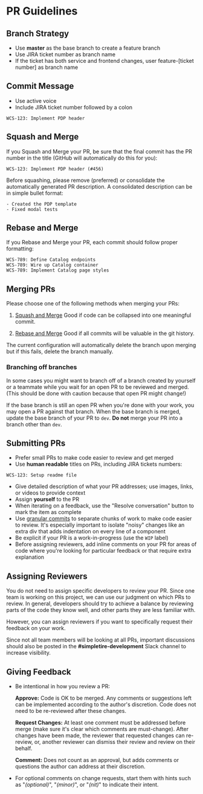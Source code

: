 # PR Guidelines

## Branch Strategy

- Use **master** as the base branch to create a feature branch
- Use JIRA ticket number as branch name
- If the ticket has both service and frontend changes, user feature-[ticket number] as branch name

## Commit Message

- Use active voice
- Include JIRA ticket number followed by a colon

```
WCS-123: Implement PDP header
```

## Squash and Merge

If you Squash and Merge your PR, be sure that the final commit has the PR number in the title (GitHub will automatically do this for you):

```
WCS-123: Implement PDP header (#456)
```

Before squashing, please remove (preferred) or consolidate the automatically generated PR description. A consolidated description can be in simple bullet format:

```
- Created the PDP template
- Fixed modal tests
```

## Rebase and Merge

If you Rebase and Merge your PR, each commit should follow proper formatting:

```
WCS-789: Define Catalog endpoints
WCS-789: Wire up Catalog container
WCS-789: Implement Catalog page styles
```

## Merging PRs

Please choose one of the following methods when merging your PRs:

1. [Squash and Merge](https://help.github.com/en/github/collaborating-with-issues-and-pull-requests/about-pull-request-merges#squash-and-merge-your-pull-request-commits)
   Good if code can be collapsed into one meaningful commit.

2. [Rebase and Merge](https://help.github.com/en/github/collaborating-with-issues-and-pull-requests/about-pull-request-merges#rebase-and-merge-your-pull-request-commits)
   Good if all commits will be valuable in the git history.

The current configuration will automatically delete the branch upon merging but if this fails, delete the branch manually.

### Branching off branches

In some cases you might want to branch off of a branch created by yourself or a teammate while you wait for an open PR to be reviewed and merged. (This should be done with caution because that open PR might change!)

If the base branch is still an open PR when you're done with your work, you may open a PR against that branch. When the base branch is merged, update the base branch of your PR to `dev`. **Do not** merge your PR into a branch other than `dev`.

## Submitting PRs

- Prefer small PRs to make code easier to review and get merged
- Use **human readable** titles on PRs, including JIRA tickets numbers:

```
WCS-123: Setup readme file
```

- Give detailed description of what your PR addresses; use images, links, or videos to provide context
- Assign **yourself** to the PR
- When iterating on a feedback, use the "Resolve conversation" button to mark the item as complete
- Use [granular commits](https://dev.to/wes/opening-a-pr-a-primer-4kgc#commits)
  to separate chunks of work to make code easier to review. It's especially important to isolate "noisy" changes like an extra div that adds indentation on every line of a component
- Be explicit if your PR is a work-in-progress (use the `WIP` label)
- Before assigning reviewers, add inline comments on your PR for areas of code where you're looking for particular feedback or that require extra explanation

## Assigning Reviewers

You do not need to assign specific developers to review your PR. Since one team is working on this project, we can use our judgment on which PRs to review. In general, developers should try to achieve a balance by reviewing parts of the code they know well, and other parts they are less familiar with.

However, you can assign reviewers if you want to specifically request their feedback on your work.

Since not all team members will be looking at all PRs, important discussions should also be posted in the **#simpletire-development** Slack channel to increase visibility.

## Giving Feedback

- Be intentional in how you review a PR:

  **Approve:**
  Code is OK to be merged. Any comments or suggestions left can be implemented according to the author's discretion. Code does not need to be re-reviewed after these changes.

  **Request Changes:**
  At least one comment must be addressed before merge (make sure it's clear which comments are must-change). After changes have been made, the reviewer that requested changes can re-review, or, another reviewer can dismiss their review and review on their behalf.

  **Comment:**
  Does not count as an approval, but adds comments or questions the author can address at their discretion.

- For optional comments on change requests, start them with hints such as "_(optional)_", "_(minor)_", or "_(nit)_" to indicate their intent.
